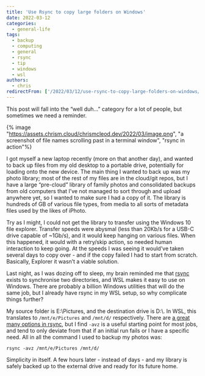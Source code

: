 ```yaml
---
title: 'Use Rsync to copy large folders on Windows'
date: 2022-03-12
categories:
  - general-life
tags:
  - backup
  - computing
  - general
  - rsync
  - tip
  - windows
  - wsl
authors:
  - chris
redirectFrom: ['/2022/03/12/use-rsync-to-copy-large-folders-on-windows/']
---
```


This post will fall into the “well duh…” category for a lot of people, but sometimes we need a reminder.

{% image "https://assets.chrism.cloud/chrismcleod.dev/2022/03/image.png", "a screenshot of file names scrolling past in a terminal window", "rsync in action"%}

I got myself a new laptop recently (more on that another day), and wanted to back up files from my old desktop to a portable drive, potentially for loading onto the new device. The main thing I wanted to back up was my photo library; most of the rest of my files are in the cloud/git repos, but I have a large “pre-cloud” library of family photos and consolidated backups from old computers that I’ve not managed to sort through and upload anywhere yet, so I wanted to make sure I had a copy of it. The library is hundreds of GB of various file types, from media to all sorts of metadata files used by the likes of iPhoto.

Try as I might, I could not get the library to transfer using the Windows 10 file explorer. Transfer speeds were abysmal (less than 20Kb/s for a USB-C drive capable of ~1Gb/s), and it would keep hanging on various files. When this happened, it would with a retry/skip action, so needed human interaction to keep going. At the speeds I was seeing it would’ve taken several days to copy over - and if the copy failed I had to start from scratch. Basically, Explorer it wasn’t a viable solution.

Last night, as I was dozing off to sleep, my brain reminded me that [rsync](https://rsync.samba.org/) exists to synchronise two directories, and WSL makes it easy to use on Windows. There are probably a billion Windows utilities that will do the same job, but I already have rsync in my WSL setup, so why complicate things further?

My source folder is E:\\Pictures, and the destination drive is D:\\. In WSL, this translates to `/mnt/e/Pictures` and `/mnt/d/` respectively. There are [a great many options in rsync](https://linux.die.net/man/1/rsync), but I find `-avz` is a useful starting point for most jobs, and tend to only deviate from that if an initial run fails or I have a specific need. All in all the command I used to backup my photos was:

`rsync -avz /mnt/e/Pictures /mnt/d/`

Simplicity in itself. A few hours later - instead of days - and my library is safely backed up to the external drive and ready for its future home.
